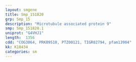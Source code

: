 ```yaml
---
layout: smgene
title: Smp_151820
grp: Smp_15
description: "Microtubule associated protein 9"
smp: Smp_151820.1
uniprot: "G4VHJ1"
length:  1356
cdd: "COG3064, PRK09510, PTZ00121, TIGR02794, pfam13904"
kk: K10434
categories: sm
---
```


